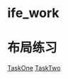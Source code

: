 # ife_work
# 布局练习
[TaskOne](https://embrace-yang.github.io/ife_work/TaskOne/flex.html) 
[TaskTwo](https://embrace-yang.github.io/ife_work/TaskTwo/flex.html)
